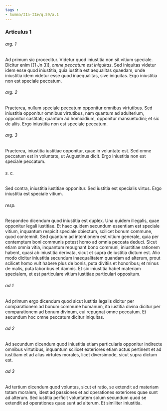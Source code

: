 ```yaml
---
tags : 
- Summa/IIa-IIæ/q.59/a.1
---
```


### Articulus 1

###### arg. 1
Ad primum sic proceditur. Videtur quod iniustitia non sit vitium speciale. Dicitur enim [[1 Jn 3]], *omne peccatum est iniquitas*. Sed iniquitas videtur idem esse quod iniustitia, quia iustitia est aequalitas quaedam, unde iniustitia idem videtur esse quod inaequalitas, sive iniquitas. Ergo iniustitia non est speciale peccatum.

###### arg. 2
Praeterea, nullum speciale peccatum opponitur omnibus virtutibus. Sed iniustitia opponitur omnibus virtutibus, nam quantum ad adulterium, opponitur castitati; quantum ad homicidium, opponitur mansuetudini; et sic de aliis. Ergo iniustitia non est speciale peccatum.

###### arg. 3
Praeterea, iniustitia iustitiae opponitur, quae in voluntate est. Sed omne peccatum est in voluntate, ut Augustinus dicit. Ergo iniustitia non est speciale peccatum.

###### s. c.
Sed contra, iniustitia iustitiae opponitur. Sed iustitia est specialis virtus. Ergo iniustitia est speciale vitium.

###### resp.
Respondeo dicendum quod iniustitia est duplex. Una quidem illegalis, quae opponitur legali iustitiae. Et haec quidem secundum essentiam est speciale vitium, inquantum respicit speciale obiectum, scilicet bonum commune, quod contemnit. Sed quantum ad intentionem est vitium generale, quia per contemptum boni communis potest homo ad omnia peccata deduci. Sicut etiam omnia vitia, inquantum repugnant bono communi, iniustitiae rationem habent, quasi ab iniustitia derivata, sicut et supra de iustitia dictum est. Alio modo dicitur iniustitia secundum inaequalitatem quandam ad alterum, prout scilicet homo vult habere plus de bonis, puta divitiis et honoribus; et minus de malis, puta laboribus et damnis. Et sic iniustitia habet materiam specialem, et est particulare vitium iustitiae particulari oppositum.

###### ad 1
Ad primum ergo dicendum quod sicut iustitia legalis dicitur per comparationem ad bonum commune humanum, ita iustitia divina dicitur per comparationem ad bonum divinum, cui repugnat omne peccatum. Et secundum hoc omne peccatum dicitur iniquitas.

###### ad 2
Ad secundum dicendum quod iniustitia etiam particularis opponitur indirecte omnibus virtutibus, inquantum scilicet exteriores etiam actus pertinent et ad iustitiam et ad alias virtutes morales, licet diversimode, sicut supra dictum est.

###### ad 3
Ad tertium dicendum quod voluntas, sicut et ratio, se extendit ad materiam totam moralem, idest ad passiones et ad operationes exteriores quae sunt ad alterum. Sed iustitia perficit voluntatem solum secundum quod se extendit ad operationes quae sunt ad alterum. Et similiter iniustitia.

